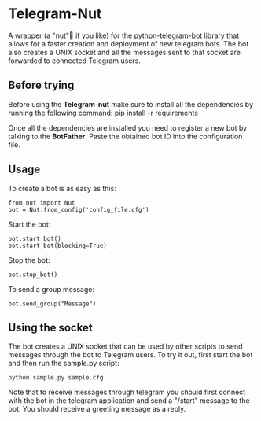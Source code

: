 # Telegram-Nut

A wrapper (a "nut"🌰 if you like) for the <a href="https://github.com/python-telegram-bot/python-telegram-bot">python-telegram-bot</a> library that allows for a faster creation and deployment of new telegram bots.
The bot also creates a UNIX socket and all the messages sent to that socket are forwarded to connected Telegram users.

## Before trying

Before using the **Telegram-nut** make sure to install all the dependencies by running the following command:
    pip install -r requirements

Once all the dependencies are installed you need to register a new bot by talking to the __BotFather__.
Paste the obtained bot ID into the configuration file.

## Usage

To create a bot is as easy as this:

    from nut import Nut
    bot = Nut.from_config('config_file.cfg')

Start the bot:

    bot.start_bot()
    bot.start_bot(blocking=True)

Stop the bot:

    bot.stop_bot()

To send a group message:

    bot.send_group("Message")

## Using the socket

The bot creates a UNIX socket that can be used by other scripts to send messages through the bot to Telegram users.
To try it out, first start the bot and then run the sample.py script:

    python sample.py sample.cfg

Note that to receive messages through telegram you should first connect with the bot in the telegram application and send a "/start" message to the bot. You should receive a greeting message as a reply.

